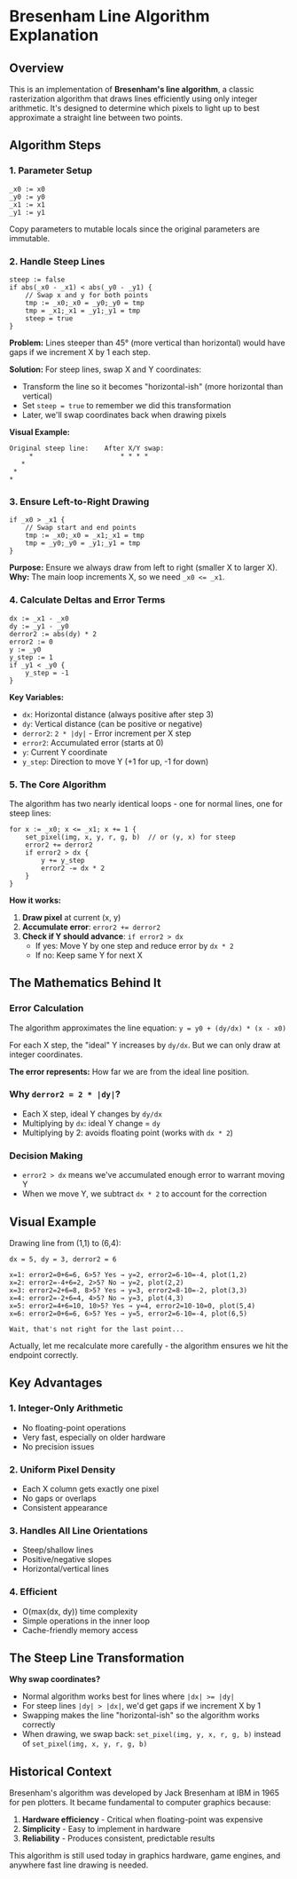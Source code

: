 # Bresenham Line Algorithm Explanation

## Overview
This is an implementation of **Bresenham's line algorithm**, a classic rasterization algorithm that draws lines efficiently using only integer arithmetic. It's designed to determine which pixels to light up to best approximate a straight line between two points.

## Algorithm Steps

### 1. Parameter Setup
```odin
_x0 := x0
_y0 := y0
_x1 := x1
_y1 := y1
```
Copy parameters to mutable locals since the original parameters are immutable.

### 2. Handle Steep Lines
```odin
steep := false
if abs(_x0 - _x1) < abs(_y0 - _y1) {
    // Swap x and y for both points
    tmp := _x0;_x0 = _y0;_y0 = tmp
    tmp = _x1;_x1 = _y1;_y1 = tmp
    steep = true
}
```

**Problem:** Lines steeper than 45° (more vertical than horizontal) would have gaps if we increment X by 1 each step.

**Solution:** For steep lines, swap X and Y coordinates:
- Transform the line so it becomes "horizontal-ish" (more horizontal than vertical)
- Set `steep = true` to remember we did this transformation
- Later, we'll swap coordinates back when drawing pixels

**Visual Example:**
```
Original steep line:    After X/Y swap:
     *                      * * * *
   *                      
 *                      
*                      
```

### 3. Ensure Left-to-Right Drawing
```odin
if _x0 > _x1 {
    // Swap start and end points
    tmp := _x0;_x0 = _x1;_x1 = tmp
    tmp = _y0;_y0 = _y1;_y1 = tmp
}
```

**Purpose:** Ensure we always draw from left to right (smaller X to larger X).
**Why:** The main loop increments X, so we need `_x0 <= _x1`.

### 4. Calculate Deltas and Error Terms
```odin
dx := _x1 - _x0
dy := _y1 - _y0
derror2 := abs(dy) * 2
error2 := 0
y := _y0
y_step := 1
if _y1 < _y0 {
    y_step = -1
}
```

**Key Variables:**
- `dx`: Horizontal distance (always positive after step 3)
- `dy`: Vertical distance (can be positive or negative)
- `derror2`: `2 * |dy|` - Error increment per X step
- `error2`: Accumulated error (starts at 0)
- `y`: Current Y coordinate
- `y_step`: Direction to move Y (+1 for up, -1 for down)

### 5. The Core Algorithm

The algorithm has two nearly identical loops - one for normal lines, one for steep lines:

```odin
for x := _x0; x <= _x1; x += 1 {
    set_pixel(img, x, y, r, g, b)  // or (y, x) for steep
    error2 += derror2
    if error2 > dx {
        y += y_step
        error2 -= dx * 2
    }
}
```

**How it works:**

1. **Draw pixel** at current (x, y)
2. **Accumulate error**: `error2 += derror2`
3. **Check if Y should advance**: `if error2 > dx`
   - If yes: Move Y by one step and reduce error by `dx * 2`
   - If no: Keep same Y for next X

## The Mathematics Behind It

### Error Calculation
The algorithm approximates the line equation: `y = y0 + (dy/dx) * (x - x0)`

For each X step, the "ideal" Y increases by `dy/dx`. But we can only draw at integer coordinates.

**The error represents:** How far we are from the ideal line position.

### Why `derror2 = 2 * |dy|`?
- Each X step, ideal Y changes by `dy/dx`
- Multiplying by `dx`: ideal Y change = `dy`
- Multiplying by 2: avoids floating point (works with `dx * 2`)

### Decision Making
- `error2 > dx` means we've accumulated enough error to warrant moving Y
- When we move Y, we subtract `dx * 2` to account for the correction

## Visual Example

Drawing line from (1,1) to (6,4):
```
dx = 5, dy = 3, derror2 = 6

x=1: error2=0+6=6, 6>5? Yes → y=2, error2=6-10=-4, plot(1,2)
x=2: error2=-4+6=2, 2>5? No → y=2, plot(2,2)  
x=3: error2=2+6=8, 8>5? Yes → y=3, error2=8-10=-2, plot(3,3)
x=4: error2=-2+6=4, 4>5? No → y=3, plot(4,3)
x=5: error2=4+6=10, 10>5? Yes → y=4, error2=10-10=0, plot(5,4)
x=6: error2=0+6=6, 6>5? Yes → y=5, error2=6-10=-4, plot(6,5)

Wait, that's not right for the last point...
```

Actually, let me recalculate more carefully - the algorithm ensures we hit the endpoint correctly.

## Key Advantages

### 1. **Integer-Only Arithmetic**
- No floating-point operations
- Very fast, especially on older hardware
- No precision issues

### 2. **Uniform Pixel Density**
- Each X column gets exactly one pixel
- No gaps or overlaps
- Consistent appearance

### 3. **Handles All Line Orientations**
- Steep/shallow lines
- Positive/negative slopes
- Horizontal/vertical lines

### 4. **Efficient**
- O(max(dx, dy)) time complexity
- Simple operations in the inner loop
- Cache-friendly memory access

## The Steep Line Transformation

**Why swap coordinates?**
- Normal algorithm works best for lines where `|dx| >= |dy|`
- For steep lines `|dy| > |dx|`, we'd get gaps if we increment X by 1
- Swapping makes the line "horizontal-ish" so the algorithm works correctly
- When drawing, we swap back: `set_pixel(img, y, x, r, g, b)` instead of `set_pixel(img, x, y, r, g, b)`

## Historical Context

Bresenham's algorithm was developed by Jack Bresenham at IBM in 1965 for pen plotters. It became fundamental to computer graphics because:

1. **Hardware efficiency** - Critical when floating-point was expensive
2. **Simplicity** - Easy to implement in hardware
3. **Reliability** - Produces consistent, predictable results

This algorithm is still used today in graphics hardware, game engines, and anywhere fast line drawing is needed.
